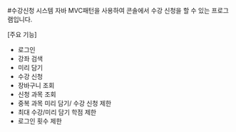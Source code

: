 #수강신청 시스템
자바 MVC패턴을 사용하여 콘솔에서 수강 신청을 할 수 있는 프로그램입니다.

[주요 기능]
- 로그인
- 강좌 검색
- 미리 담기
- 수강 신청
- 장바구니 조회
- 신청 과목 조회
- 중복 과목 미리 담기/ 수강 신청 제한
- 최대 수강/미리 담기 학점 제한
- 로그인 횟수 제한
